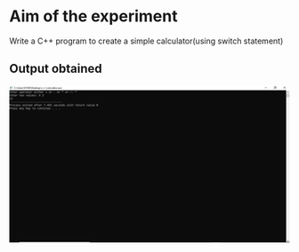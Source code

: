 # Aim of the experiment
Write a C++ program to create a simple calculator(using switch statement)

## Output obtained

![output](Calciout.png)
